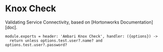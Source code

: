 
# Knox Check

Validating Service Connectivity, based on [Hortonworks Documentation][doc].

    module.exports = header: 'Ambari Knox Check', handler: ({options}) ->
      return unless options.test.user?.name? and options.test.user?.password?
